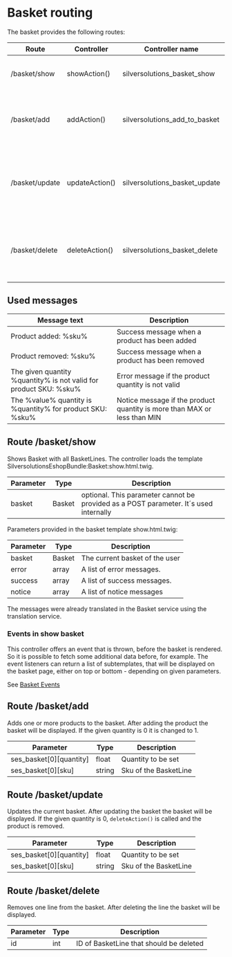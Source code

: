 # Basket routing

The basket provides the following routes:

| Route          | Controller     | Controller name                  | Description                                                                  |
| -------------- | -------------- | -------------------------------- | ---------------------------------------------------------------------------- |
| /basket/show   | showAction()   | silversolutions_basket_show    | shows Basket with all BasketLines                                            |
| /basket/add    | addAction()    | silversolutions_add_to_basket | adds a product (product list) to the basket with given SKU                   |
| /basket/update | updateAction() | silversolutions_basket_update  | changes attributes (e.g. quantity) of BasketLine in the Basket for given SKU |
| /basket/delete | deleteAction() | silversolutions_basket_delete  | removes a BasketLine from the Basket by the given BasketLine ID              |

## Used messages

| Message text                                                      | Description                                                              |
| ----------------------------------------------------------------- | ------------------------------------------------------------------------ |
| Product added: %sku%                                              | Success message when a product has been added                            |
| Product removed: %sku%                                            | Success message when a product has been removed             |
| The given quantity %quantity% is not valid for product SKU: %sku% | Error message if the product quantity is not valid                       |
| The %value% quantity is %quantity% for product SKU: %sku%         | Notice message if the product quantity is more than MAX or less than MIN |

## Route /basket/show

Shows Basket with all BasketLines. The controller loads the template SilversolutionsEshopBundle:Basket:show.html.twig.  

| Parameter | Type   | Description                                   |
| --------- | ------ | ------------------------------------------------------------------------------------- |
| basket    | Basket | optional. This parameter cannot be provided as a POST parameter. It´s used internally |

Parameters provided in the basket template show.html.twig:

| Parameter | Type | Description |
| --------- | -------------------------------------------- | --------------------------------------------------- |
| basket    | Basket                                       | The current basket of the user                      |
| error     | array                                        | A list of error messages.                           |
| success   | array                                        | A list of success messages.                         |
| notice    | array                                        | A list of notice messages                           |

The messages were already translated in the Basket service using the translation service.

### Events in show basket

This controller offers an event that is thrown, before the basket is rendered. So it is possible to fetch some additional data before, for example. The event listeners can return a list of subtemplates, that will be displayed on the basket page, either on top or bottom - depending on given parameters.

See [Basket Events](Basket-Events_23560250.html)

## Route /basket/add

Adds one or more products to the basket. After adding the product the basket will be displayed. If the given quantity is 0 it is changed to 1.

| Parameter                            | Type   | Description |
| ------------------------------------ | ------ | --------------------------------------------------- |
| ses_basket[0][quantity]         | float  | Quantity to be set                                  |
| ses_basket[0][sku] | string | Sku of the BasketLine                               |

## Route /basket/update

Updates the current basket. After updating the basket the basket will be displayed. If the given quantity is 0, `deleteAction()` is called and the product is removed.

| Parameter                            | Type   | Description |
| ------------------------------------ | ------ | --------------------------------------------------- |
| ses_basket[0][quantity]         | float  | Quantity to be set                                  |
| ses_basket[0][sku] | string | Sku of the BasketLine                               |

## Route /basket/delete

Removes one line from the basket. After deleting the line the basket will be displayed. 

| Parameter | Type | Description |
| --------- | ---- | --------------------------------------------------- |
| id        | int  | ID of BasketLine that should be deleted             |
